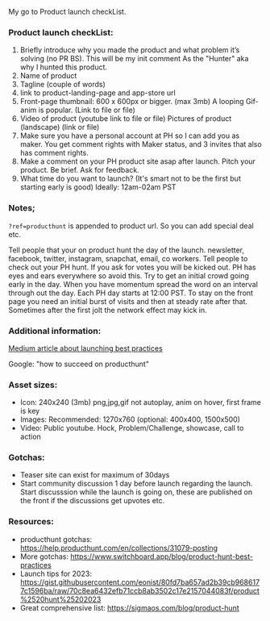 My go to Product launch checkList<!--more-->.

### Product launch checkList:

1. Briefly introduce why you made the product and what problem it’s solving (no PR BS). This will be my init comment As the "Hunter" aka why I hunted this product.
2. Name of product
3. Tagline (couple of words)
4. link to product-landing-page and app-store url
5. Front-page thumbnail: 600 x 600px or bigger. (max 3mb) A looping Gif-anim is popular. (Link to file or file)
6. Video of product (youtube link to file or file) Pictures of product (landscape) (link or file)
7. Make sure you have a personal account at PH so I can add you as maker. You get comment rights with Maker status, and 3 invites that also has comment rights.
8. Make a comment on your PH product site asap after launch. Pitch your product. Be brief. Ask for feedback.
9. What time do you want to launch? (It's smart not to be the first but starting early is good) Ideally: 12am-02am PST

### Notes;
``?ref=producthunt`` is appended to product url. So you can add special deal etc.

Tell people that your on product hunt the day of the launch. newsletter, facebook, twitter, instagram, snapchat, email, co workers. Tell people to check out your PH hunt. If you ask for votes you will be kicked out. PH has eyes and ears everywhere so avoid this. Try to get an initial crowd going early in the day. When you have momentum spread the word on an interval through out the day. Each PH day starts at 12:00 PST. To stay on the front page you need an initial burst of visits and then at steady rate after that. Sometimes after the first jolt the network effect may kick in.

### Additional information:
[Medium article about launching best practices](https://medium.com/startup-grind/how-we-got-1000-upvotes-on-product-hunt-by-curating-a-checklist-from-50-successful-launches-6b77ce29b444#.qq7wygl5l)

Google: "how to succeed on producthunt"

### Asset sizes:
- Icon: 240x240 (3mb) png,jpg,gif not autoplay, anim on hover, first frame is key
- Images: Recommended: 1270x760 (optional: 400x400, 1500x500)
- Video: Public youtube. Hock, Problem/Challenge, showcase, call to action

### Gotchas:
- Teaser site can exist for maximum of 30days
- Start community discussion 1 day before launch regarding the launch. Start discusssion while the launch is going on, these are published on the front if the discussions get upvotes etc.

### Resources:
- producthunt gotchas: https://help.producthunt.com/en/collections/31079-posting
- More gotchas: https://www.switchboard.app/blog/product-hunt-best-practices
- Launch tips for 2023: https://gist.githubusercontent.com/eonist/80fd7ba657ad2b39cb9686177c1596ba/raw/70c8ea6432efb71ccb8ab3502c17e2157044083f/product%2520hunt%25202023
- Great comprehensive list: https://sigmaos.com/blog/product-hunt
